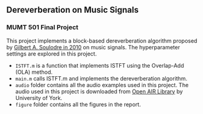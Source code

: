 ## Dereverberation on Music Signals
### MUMT 501 Final Project

This project implements a block-based dereverberation algorithm proposed by [Gilbert A. Soulodre in 2010](https://www.aes.org/e-lib/browse.cfm?elib=15675) on music signals. The hyperparameter settings are explored in this project.

- `ISTFT.m` is a function that implements ISTFT using the Overlap-Add (OLA) method.
- `main.m` calls ISTFT.m and implements the dereverberation algorithm.
- `audio` folder contains all the audio examples used in this project. The audio used in this project is downloaded from [Open AIR Library](https://www.openairlib.net/) by University of York.
- `figure` folder contains all the figures in the report.
